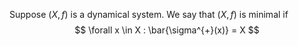 Suppose $(X,f)$ is a dynamical system.
We say that $(X,f)$ is minimal if 
$$
\forall x \in X : \bar{\sigma^{+}(x)} = X
$$
